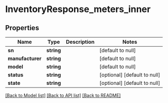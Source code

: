 # InventoryResponse_meters_inner

## Properties
Name | Type | Description | Notes
------------ | ------------- | ------------- | -------------
**sn** | **string** |  | [default to null]
**manufacturer** | **string** |  | [default to null]
**model** | **string** |  | [default to null]
**status** | **string** |  | [optional] [default to null]
**state** | **string** |  | [optional] [default to null]

[[Back to Model list]](../README.md#documentation-for-models) [[Back to API list]](../README.md#documentation-for-api-endpoints) [[Back to README]](../README.md)


